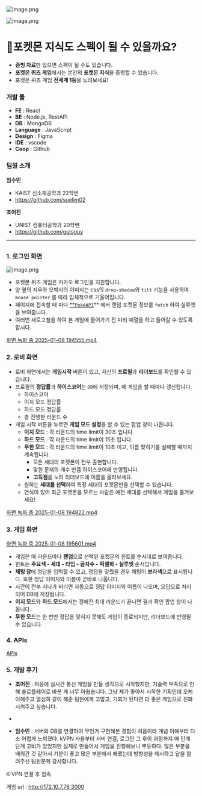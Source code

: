 ![image.png](https://prod-files-secure.s3.us-west-2.amazonaws.com/f6cb388f-3934-47d6-9928-26d2e10eb0fc/f99f0267-101e-4bcb-9e93-436e649978c5/image.png)

![image.png](https://prod-files-secure.s3.us-west-2.amazonaws.com/f6cb388f-3934-47d6-9928-26d2e10eb0fc/c4d1b6eb-3656-424e-bde1-2eaf4baa0bb0/image.png)

# 🔎**포켓몬 지식**도 스펙이 될 수 있을까요?

- **증빙 자료**만 있으면 스펙이 될 수도 있습니다.
- **포켓몬 퀴즈 게임**에서는 본인의 **포켓몬 지식**을 증명할 수 있습니다.
- 포켓몬 퀴즈 게임 **전세계 1등**을 노려보세요!

### 개발 툴

- **FE** : React
- **BE** : Node.js, RestAPI
- **DB** : MongoDB
- **Language** : JavaScript
- **Design** : Figma
- **IDE** : vscode
- **Coop** : Github

### 팀원 소개

**임수민**

- KAIST 신소재공학과 22학번
- https://github.com/suelim02

**조어진**

- UNIST 컴퓨터공학과 20학번
- https://github.com/gutsguy

---

## <Design Details>

### 1. 로그인 화면

![image.png](https://prod-files-secure.s3.us-west-2.amazonaws.com/f6cb388f-3934-47d6-9928-26d2e10eb0fc/f76c41ff-87aa-45d9-9bef-056cd50688de/image.png)

- 포켓몬 퀴즈 게임은 카카오 로그인을 지원합니다.
- 양 옆의 지우와 오박사의 이미지는 css의 `drop-shadow`와 `tilt` 기능을 사용하여 `mouse pointer` 를 따라 입체적으로 기울어집니다.
- 페이지에 접속할 때 마다 [**`PokéAPI`](https://pokeapi.co/)** 에서 랜덤 포켓몬 정보를 `fetch` 하여 실루엣을 보여줍니다.
- 여러번 새로고침을 하여 본 게임에 들어가기 전 미리 예열을 하고 들어갈 수 있도록 합시다.

[화면 녹화 중 2025-01-08 194555.mp4](https://prod-files-secure.s3.us-west-2.amazonaws.com/f6cb388f-3934-47d6-9928-26d2e10eb0fc/4e38efae-9022-4fd8-a993-022547b4f729/%ED%99%94%EB%A9%B4_%EB%85%B9%ED%99%94_%EC%A4%91_2025-01-08_194555.mp4)

### 2. 로비 화면

- 로비 화면에서는 **게임시작** 버튼이 있고, 자신의 **프로필**과 **리더보드**를 확인할 수 있습니다.
- 프로필의 **정답률**과 **하이스코어**는 `DB`에 저장되며, 매 게임을 할 때마다 갱신됩니다.
    - 하이스코어
    - 이지 모드 정답률
    - 하드 모드 정답률
    - 총 진행한 라운드 수
- 게임 시작 버튼을 누르면 **게임 모드 설정**을 할 수 있는 팝업 창이 나옵니다.
    - **이지 모드** : 각 라운드의 time limit이 30초 입니다.
    - **하드 모드** : 각 라운드의 time limit이 15초 입니다.
    - **무한 모드** : 각 라운드의 time limit이 10초 이고, 이름 맞히기를 실패할 때까지 계속됩니다.
        - 모든 세대의 포켓몬이 전부 출현합니다.
        - 맞힌 문제의 개수 만큼 하이스코어에 반영됩니다.
        - **고득점**을 노려 리더보드에 이름을 올려보세요.
    - 원하는 **세대를 선택**하여 특정 세대의 포켓몬만을 선택할 수 있습니다.
    - 연식이 있어 최근 포켓몬을 모르는 사람은 예전 세대를 선택해서 게임을 즐겨보세요!
    

[화면 녹화 중 2025-01-08 194822.mp4](https://prod-files-secure.s3.us-west-2.amazonaws.com/f6cb388f-3934-47d6-9928-26d2e10eb0fc/04e7b235-0ece-46fb-b8f2-84650cf47021/%ED%99%94%EB%A9%B4_%EB%85%B9%ED%99%94_%EC%A4%91_2025-01-08_194822.mp4)

### 3. 게임 화면

[화면 녹화 중 2025-01-08 195601.mp4](https://prod-files-secure.s3.us-west-2.amazonaws.com/f6cb388f-3934-47d6-9928-26d2e10eb0fc/64a3ab4e-81f4-4a29-8f4d-7fc48761d4b5/%ED%99%94%EB%A9%B4_%EB%85%B9%ED%99%94_%EC%A4%91_2025-01-08_195601.mp4)

- 게임은 매 라운드마다 **랜덤**으로 선택된 포켓몬의 힌트를 순서대로 보여줍니다.
- 힌트는 **주요색 - 세대 - 타입 - 글자수 - 픽셀화 - 실루엣** 순서입니다.
- **채팅 창**에 정답을 입력할 수 있고, 정답을 맞췄을 경우 채팅이 **보라색**으로 표시됩니다. 또한 정답 이미지와 이름이 곧바로 나옵니다.
- 시간이 전부 지나가 버리면 자동으로 정답 이미지와 이름이 나오며, 오답으로 처리되어 DB에 저장됩니다.
- **이지 모드**와 **하드 모드**에서는 정해진 최대 라운드가 끝나면 결과 확인 팝업 창이 나옵니다.
- **무한 모드**는 한 번만 정답을 맞히지 못해도 게임이 종료되지만, 리더보드에 반영될 수 있습니다.

### 4. APIs

[APIs](https://www.notion.so/5ba4008a908d49cbb85b166b51c7f212?pvs=21)

### 5. 개발 후기

- **조어진** : 처음에 실시간 통신 게임을 만들 생각으로 시작했지만, 기술력 부족으로 인해 솔로플레이로 바꾼 게 너무 아쉽습니다. 그냥 제가 좋아서 시작한 기획인데 오케이해주고 열심히 같이 해준 팀원에게 고맙고, 기회가 된다면 더 좋은 게임으로 진화 시켜주고 싶습니다.

+

- **임수민** :  서버와 DB를 연결하여 무언가 구현해본 경험이 처음이라 개념 이해부터 다소 어렵게 느껴졌다. kVPN 사용부터 서버 연결, 로그인 그 후의 과정까지 매 단계 단계 고비가 있었지만 실제로 만들어서 게임을 진행해보니 뿌듯하다. 많은 부분을 배워간 것 같아서 기분이 좋고 많은 부분에서 헤맸는데 방향성을 제시하고 답을 알려주신 팀원분께 감사합니다.

K-VPN 연결 후 접속

게임 url : http://172.10.7.78:3000
